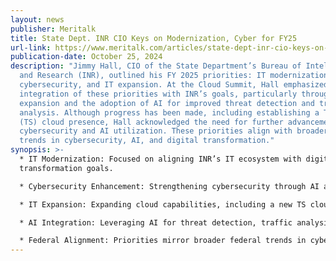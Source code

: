 ```yaml
---
layout: news
publisher: Meritalk
title: State Dept. INR CIO Keys on Modernization, Cyber for FY25
url-link: https://www.meritalk.com/articles/state-dept-inr-cio-keys-on-modernization-cyber-for-fy25/
publication-date: October 25, 2024
description: "Jimmy Hall, CIO of the State Department’s Bureau of Intelligence
  and Research (INR), outlined his FY 2025 priorities: IT modernization,
  cybersecurity, and IT expansion. At the Cloud Summit, Hall emphasized the
  integration of these priorities with INR’s goals, particularly through cloud
  expansion and the adoption of AI for improved threat detection and traffic
  analysis. Although progress has been made, including establishing a Top Secret
  (TS) cloud presence, Hall acknowledged the need for further advancements in
  cybersecurity and AI utilization. These priorities align with broader federal
  trends in cybersecurity, AI, and digital transformation."
synopsis: >-
  * IT Modernization: Focused on aligning INR’s IT ecosystem with digital
  transformation goals.

  * Cybersecurity Enhancement: Strengthening cybersecurity through AI and improved log analysis.

  * IT Expansion: Expanding cloud capabilities, including a new TS cloud presence.

  * AI Integration: Leveraging AI for threat detection, traffic analysis, and cybersecurity improvements.

  * Federal Alignment: Priorities mirror broader federal trends in cybersecurity, AI, and digital services.
---
```


